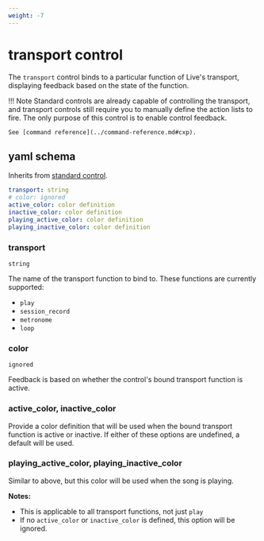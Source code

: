 ```yaml
---
weight: -7
---
```


# transport control

The `transport` control binds to a particular function of Live's transport, displaying feedback based on the state of the function.

!!! Note
    Standard controls are already capable of controlling the transport, and transport controls still require you to manually define the action lists to fire. The only purpose of this control is to enable control feedback.

    See [command reference](../command-reference.md#cxp).

## yaml schema

Inherits from [standard control](z-control.md#yaml-schema).

```yaml
transport: string
# color: ignored
active_color: color definition
inactive_color: color definition
playing_active_color: color definition
playing_inactive_color: color definition
```

### transport
`string`

The name of the transport function to bind to. These functions are currently supported:

- `play`
- `session_record`
- `metronome`
- `loop`

### color
`ignored`

Feedback is based on whether the control's bound transport function is active.

### active_color, inactive_color

Provide a color definition that will be used when the bound transport function is active or inactive.
If either of these options are undefined, a default will be used.

### playing_active_color, playing_inactive_color

Similar to above, but this color will be used when the song is playing.

**Notes:**
- This is applicable to all transport functions, not just `play`
- If no `active_color` or `inactive_color` is defined, this option will be ignored.

